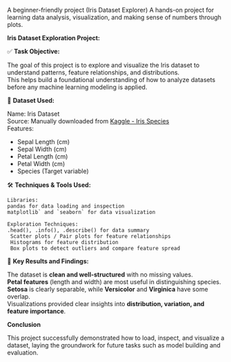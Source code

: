 A beginner-friendly project (Iris Dataset Explorer)  A hands-on project for learning data analysis, visualization, and making sense of numbers through plots.

**Iris Dataset Exploration Project:**

✅ **Task Objective:**

The goal of this project is to explore and visualize the Iris dataset to understand patterns, feature relationships, and distributions.  
This helps build a foundational understanding of how to analyze datasets before any machine learning modeling is applied.

 📂 **Dataset Used:**
 
Name: Iris Dataset  
Source: Manually downloaded from [Kaggle - Iris Species](https://www.kaggle.com/datasets/uciml/iris)  
  Features:
  - Sepal Length (cm)
  - Sepal Width (cm)
  - Petal Length (cm)
  - Petal Width (cm)
  - Species (Target variable)

🛠️ **Techniques & Tools Used:**

    Libraries:
    pandas for data loading and inspection  
    matplotlib` and `seaborn` for data visualization  
    
    Exploration Techniques:
    .head(), .info(), .describe() for data summary  
     Scatter plots / Pair plots for feature relationships  
     Histograms for feature distribution  
     Box plots to detect outliers and compare feature spread

📌 **Key Results and Findings:**

  The dataset is **clean and well-structured** with no missing values.  
  **Petal features** (length and width) are most useful in distinguishing species.  
  **Setosa** is clearly separable, while **Versicolor** and **Virginica** have some overlap.  
  Visualizations provided clear insights into **distribution, variation, and feature importance**.

   **Conclusion**

This project successfully demonstrated how to load, inspect, and visualize a dataset, laying the groundwork for future tasks such as model building and evaluation.
